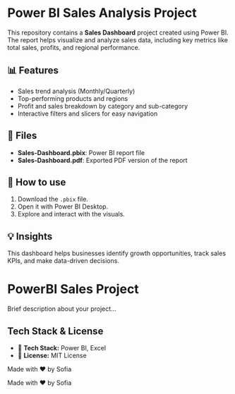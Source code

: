 # Power BI Sales Analysis Project

This repository contains a **Sales Dashboard** project created using Power BI. The report helps visualize and analyze sales data, including key metrics like total sales, profits, and regional performance.

## 📊 Features
- Sales trend analysis (Monthly/Quarterly)
- Top-performing products and regions
- Profit and sales breakdown by category and sub-category
- Interactive filters and slicers for easy navigation

## 📂 Files
- **Sales-Dashboard.pbix**: Power BI report file
- **Sales-Dashboard.pdf**: Exported PDF version of the report

## 🚀 How to use
1. Download the `.pbix` file.
2. Open it with Power BI Desktop.
3. Explore and interact with the visuals.

## 💡 Insights
This dashboard helps businesses identify growth opportunities, track sales KPIs, and make data-driven decisions.

# PowerBI Sales Project

Brief description about your project...

## Tech Stack & License

- 🧰 **Tech Stack:** Power BI, Excel
- 📝 **License:** MIT License


Made with ❤️ by Sofia


Made with ❤️ by Sofia
